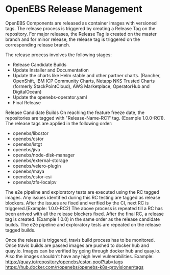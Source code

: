 # OpenEBS Release Management

OpenEBS Components are released as container images with versioned tags. The release process is triggered by creating a Release Tag on the repository. For major releases, the Release Tag is created on the master branch and for minor release, the release tag is triggered on the corresponding release branch.

The release process involves the following stages:
- Release Candidate Builds
- Update Installer and Documentation
- Update the charts like Helm stable and other partner charts. (Rancher, OpenShift, IBM ICP Community Charts, Netapp NKS Trusted Charts (formerly StackPointCloud), AWS Marketplace, OperatorHub and DigitalOcean)
- Update the openebs-operator.yaml
- Final Release

Release Candidate Builds
On reaching the feature freeze date, the repositories are tagged with "Release-Name-RC1" tag. (Example 1.0.0-RC1).
The release tags are applied in the following order:
- openebs/libcstor
- openebs/cstor
- openebs/istgt
- openebs/jiva
- openebs/node-disk-manager
- openebs/external-storage
- openebs/velero-plugin
- openebs/maya
- openebs/cstor-csi
- openebs/zfs-localpv

The e2e pipeline and exploratory tests are executed using the RC tagged images. Any issues identified during this RC testing are tagged as release blockers.
After the issues are fixed and verified by the CI, next RC is triggered.(Example: 1.0.0-RC2)
The above process is repeated till a RC has been arrived with all the release blockers fixed.
After the final RC, a release tag is created. (Example 1.0.0) in the same order as the release candidate builds. The e2e pipeline and exploratory tests are repeated on the release tagged builds.

Once the release is triggered, travis build process has to be monitored. Once travis builds are passed images are pushed to docker hub and quay.io.
Images can be verified by going through docker hub and quay.io. Also the images shouldn't have any high level vulnerabilities.
Example:
https://quay.io/repository/openebs/cstor-pool?tab=tags
https://hub.docker.com/r/openebs/openebs-k8s-provisioner/tags
